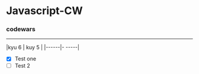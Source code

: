 # Javascript-CW
### codewars
----------------

|kyu 6 | kuy 5 |
|------|- -----|

- [x] Test one
- [ ] Test 2
